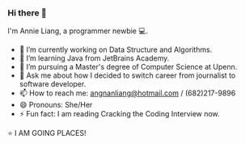 ### Hi there 👋

I'm Annie Liang, a programmer newbie 💻. 

- 🔭 I’m currently working on Data Structure and Algorithms.
- 🌱 I’m learning Java from JetBrains Academy.
- 💼 I’m pursuing a Master's degree of Computer Science at Upenn.
- 💬 Ask me about how I decided to switch career from journalist to software developer.
- 📫 How to reach me: angnanliang@hotmail.com / (682)217-9896
- 😄 Pronouns: She/Her
- ⚡ Fun fact: I am reading Cracking the Coding Interview now.

⭐️ I AM GOING PLACES!
